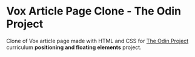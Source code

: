 # Vox Article Page Clone - The Odin Project

Clone of Vox article page made with HTML and CSS for [The Odin Project](https://www.theodinproject.com) curriculum **positioning and floating elements** project.
